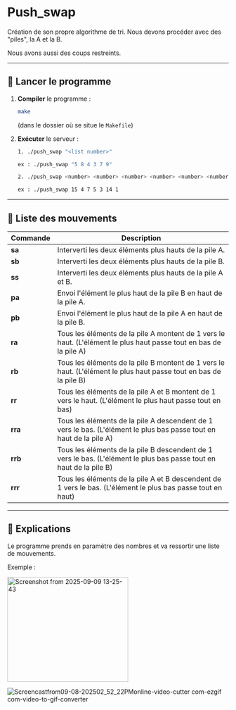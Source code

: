 # Push_swap

Création de son propre algorithme de tri. Nous devons procéder avec des "piles", la A et la B.

Nous avons aussi des coups restreints.

---

## 🚀 Lancer le programme

1. **Compiler** le programme :
   ```bash
   make
   ```
   (dans le dossier où se situe le `Makefile`)

2. **Exécuter** le serveur :
   ```bash
   1. ./push_swap "<list number>"
   
   ex : ./push_swap "5 8 4 3 7 9"

   2. ./push_swap <number> <number> <number> <number> <number> <number> etc...

   ex : ./push_swap 15 4 7 5 3 14 1
   ```

---

## 📝 Liste des mouvements


| Commande   | Description |
|------------|-------------|
| **sa**   | Interverti les deux éléments plus hauts de la pile A. |
| **sb**   | Interverti les deux éléments plus hauts de la pile B. |
| **ss**   | Interverti les deux éléments plus hauts de la pile A et B. |
| **pa**   | Envoi l'élément le plus haut de la pile B en haut de la pile A. |
| **pb**   | Envoi l'élément le plus haut de la pile A en haut de la pile B. |
| **ra**   | Tous les éléments de la pile A montent de 1 vers le haut. (L'élément le plus haut passe tout en bas de la pile A) |
| **rb**   | Tous les éléments de la pile B montent de 1 vers le haut. (L'élément le plus haut passe tout en bas de la pile B) |
| **rr**   | Tous les éléments de la pile A et B montent de 1 vers le haut. (L'élément le plus haut passe tout en bas) |
| **rra**  | Tous les éléments de la pile A descendent de 1 vers le bas. (L'élément le plus bas passe tout en haut de la pile A) |
| **rrb**  | Tous les éléments de la pile B descendent de 1 vers le bas. (L'élément le plus bas passe tout en haut de la pile B) |
| **rrr**  | Tous les éléments de la pile A et B descendent de 1 vers le bas. (L'élément le plus bas passe tout en haut) |

---

## 📖 Explications

Le programme prends en paramètre des nombres et va ressortir une liste de mouvements.

Exemple : 

<img width="275" height="238" alt="Screenshot from 2025-09-09 13-25-43" src="https://github.com/user-attachments/assets/653cefc6-f375-427e-8ca7-90b4ed5b278f" />



![Screencastfrom09-08-202502_52_22PMonline-video-cutter com-ezgif com-video-to-gif-converter](https://github.com/user-attachments/assets/34a6668b-001d-422e-a4dd-4b81ed32d7c9)

